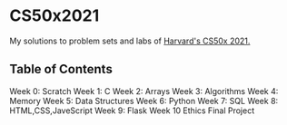 # CS50x2021

My solutions to problem sets and labs of [Harvard's CS50x 2021.](https://cs50.harvard.edu/x/2021/)

## Table of Contents
Week 0: Scratch
Week 1: C
Week 2: Arrays
Week 3: Algorithms
Week 4: Memory
Week 5: Data Structures
Week 6: Python
Week 7: SQL
Week 8: HTML,CSS,JaveScript
Week 9: Flask
Week 10 Ethics
Final Project
